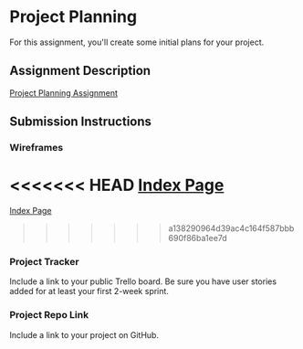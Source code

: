 # Project Planning
For this assignment, you'll create some initial plans for your project.

## Assignment Description
[Project Planning Assignment](https://education.launchcode.org/liftoff/modules/assignments/project-planning)

## Submission Instructions

### Wireframes

<<<<<<< HEAD
[Index Page](./wireframe-images/create-opportunity-form-page.png)
=======
[Index Page](./wireframe-images/create-opportunity-form-page.png)
>>>>>>> a138290964d39ac4c164f587bbb690f86ba1ee7d


### Project Tracker

Include a link to your public Trello board. Be sure you have user stories added for at least your first 2-week sprint.

### Project Repo Link

Include a link to your project on GitHub.

